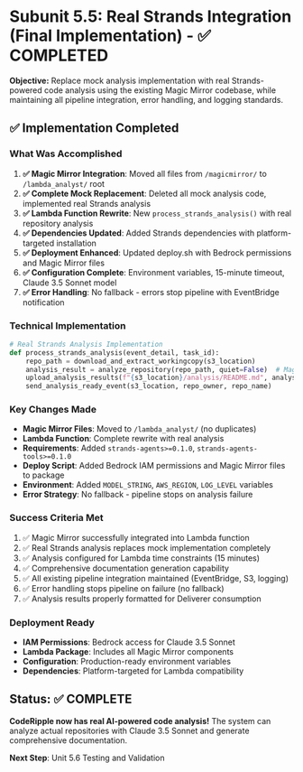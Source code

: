 # Subunit 5.5: Real Strands Integration (Final Implementation) - ✅ COMPLETED

**Objective:** Replace mock analysis implementation with real Strands-powered code analysis using the existing Magic Mirror codebase, while maintaining all pipeline integration, error handling, and logging standards.

## ✅ Implementation Completed

### What Was Accomplished
1. **✅ Magic Mirror Integration**: Moved all files from `/magicmirror/` to `/lambda_analyst/` root
2. **✅ Complete Mock Replacement**: Deleted all mock analysis code, implemented real Strands analysis
3. **✅ Lambda Function Rewrite**: New `process_strands_analysis()` with real repository analysis
4. **✅ Dependencies Updated**: Added Strands dependencies with platform-targeted installation
5. **✅ Deployment Enhanced**: Updated deploy.sh with Bedrock permissions and Magic Mirror files
6. **✅ Configuration Complete**: Environment variables, 15-minute timeout, Claude 3.5 Sonnet model
7. **✅ Error Handling**: No fallback - errors stop pipeline with EventBridge notification

### Technical Implementation
```python
# Real Strands Analysis Implementation
def process_strands_analysis(event_detail, task_id):
    repo_path = download_and_extract_workingcopy(s3_location)
    analysis_result = analyze_repository(repo_path, quiet=False)  # Magic Mirror
    upload_analysis_results(f"{s3_location}/analysis/README.md", analysis_result)
    send_analysis_ready_event(s3_location, repo_owner, repo_name)
```

### Key Changes Made
- **Magic Mirror Files**: Moved to `/lambda_analyst/` (no duplicates)
- **Lambda Function**: Complete rewrite with real analysis
- **Requirements**: Added `strands-agents>=0.1.0`, `strands-agents-tools>=0.1.0`
- **Deploy Script**: Added Bedrock IAM permissions and Magic Mirror files to package
- **Environment**: Added `MODEL_STRING`, `AWS_REGION`, `LOG_LEVEL` variables
- **Error Strategy**: No fallback - pipeline stops on analysis failure

### Success Criteria Met
1. ✅ Magic Mirror successfully integrated into Lambda function
2. ✅ Real Strands analysis replaces mock implementation completely
3. ✅ Analysis configured for Lambda time constraints (15 minutes)
4. ✅ Comprehensive documentation generation capability
5. ✅ All existing pipeline integration maintained (EventBridge, S3, logging)
6. ✅ Error handling stops pipeline on failure (no fallback)
7. ✅ Analysis results properly formatted for Deliverer consumption

### Deployment Ready
- **IAM Permissions**: Bedrock access for Claude 3.5 Sonnet
- **Lambda Package**: Includes all Magic Mirror components
- **Configuration**: Production-ready environment variables
- **Dependencies**: Platform-targeted for Lambda compatibility

## Status: ✅ COMPLETE

**CodeRipple now has real AI-powered code analysis!** The system can analyze actual repositories with Claude 3.5 Sonnet and generate comprehensive documentation.

**Next Step**: Unit 5.6 Testing and Validation
